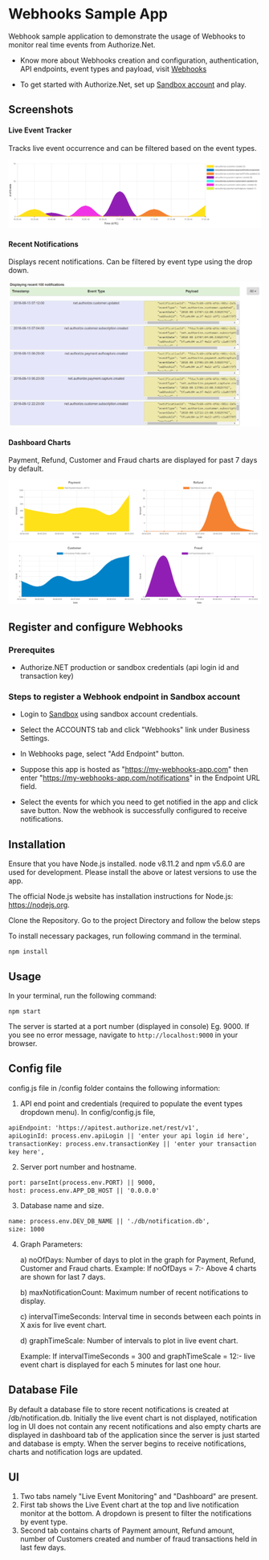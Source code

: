 # Webhooks Sample App

Webhook sample application to demonstrate the usage of Webhooks to monitor real time events from Authorize.Net. 

 * Know more about Webhooks creation and configuration, authentication, API endpoints, event types and payload, visit [Webhooks](https://developer.authorize.net/api/reference/features/webhooks.html) 

 * To get started with Authorize.Net, set up [Sandbox account](https://developer.authorize.net/hello_world/) and play. 

## Screenshots

#### Live Event Tracker 

Tracks live event occurrence and can be filtered based on the event types. 

![Live Event Tracker image](/public/images/livechart_filtered.PNG) 

#### Recent Notifications 

Displays recent notifications. Can be filtered by event type using the drop down. 

![Recent Notifications image](/public/images/recent_notifications.PNG) 

#### Dashboard Charts 

Payment, Refund, Customer and Fraud charts are displayed for past 7 days by default. 

![Dashboard charts image](/public/images/maincharts.PNG) 

## Register and configure Webhooks 

### Prerequites 
 * Authorize.NET production or sandbox credentials (api login id and transaction key)

### Steps to register a Webhook endpoint in Sandbox account
 * Login to [Sandbox](https://sandbox.authorize.net/) using sandbox account credentials. 

 * Select the ACCOUNTS tab and click "Webhooks" link under Business Settings.  

 * In Webhooks page, select "Add Endpoint" button. 

 * Suppose this app is hosted as "https://my-webhooks-app.com" then enter "https://my-webhooks-app.com/notifications" in the Endpoint URL field. 

 * Select the events for which you need to get notified in the app and click save button. Now the webhook is successfully configured to receive notifications. 


## Installation 

Ensure that you have Node.js installed. node v8.11.2 and npm v5.6.0 are used for development. Please install the above or latest versions to use the app. 

The official Node.js website has installation instructions for Node.js: https://nodejs.org. 

Clone the Repository. Go to the project Directory and follow the below steps

To install necessary packages, run following command in the terminal.

```
npm install
```
## Usage

In your terminal, run the following command:

```
npm start
```

The server is started at a port number (displayed in console) Eg. 9000. 
If you see no error message, navigate to `http://localhost:9000` in your browser.

## Config file

config.js file in /config folder contains the following information: 

1. API end point and credentials (required to populate the event types dropdown menu). In config/config.js file, 

```
apiEndpoint: 'https://apitest.authorize.net/rest/v1', 
apiLoginId: process.env.apiLogin || 'enter your api login id here', 
transactionKey: process.env.transactionKey || 'enter your transaction key here', 
```

2. Server port number and hostname.  

```
port: parseInt(process.env.PORT) || 9000,
host: process.env.APP_DB_HOST || '0.0.0.0'
```

3. Database name and size.

```
name: process.env.DEV_DB_NAME || './db/notification.db',
size: 1000
```

4. Graph Parameters: 

    a) noOfDays: Number of days to plot in the graph for Payment, Refund, Customer and Fraud charts. 
    Example: If noOfDays = 7:- Above 4 charts are shown for last 7 days. 
    
    b) maxNotificationCount: Maximum number of recent notifications to display.  
    
    c) intervalTimeSeconds: Interval time in seconds between each points in X axis for live event chart. 
    
    d) graphTimeScale: Number of intervals to plot in live event chart. 
    
    Example: If intervalTimeSeconds = 300 and graphTimeScale = 12:- live event chart is displayed for each 5 minutes for last one hour.
    
## Database File 

By default a database file to store recent notifications is created at /db/notification.db. Initially the live event chart is not displayed, notification log in UI does not contain any recent notifications and also empty charts are displayed in dashboard tab of the application since the server is just started and database is empty. When the server begins to receive notifications, charts and notification logs are updated. 

## UI 

1. Two tabs namely "Live Event Monitoring" and "Dashboard" are present. 
2. First tab shows the Live Event chart at the top and live notification monitor at the bottom. A dropdown is present to filter the notifications by event type. 
3. Second tab contains charts of Payment amount, Refund amount, number of Customers created and number of fraud transactions held in last few days. 


